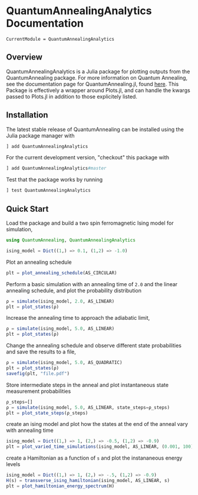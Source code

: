 # QuantumAnnealingAnalytics Documentation

```@meta
CurrentModule = QuantumAnnealingAnalytics
```

## Overview

QuantumAnnealingAnalytics is a Julia package for plotting outputs from the QuantumAnnealing package.
For more information on Quantum Annealing, see the documentation page for QuantumAnnealing.jl, found
[here](https://lanl-ansi.github.io/QuantumAnnealing.jl/stable/).  This Package is effectively a wrapper
around Plots.jl, and can handle the kwargs passed to Plots.jl in addition to those explicitely listed.

## Installation

The latest stable release of QuantumAnnealing can be installed using the Julia package manager with

```julia
] add QuantumAnnealingAnalytics
```

For the current development version, "checkout" this package with

```julia
] add QuantumAnnealingAnalytics#master
```

Test that the package works by running

```julia
] test QuantumAnnealingAnalytics
```

## Quick Start

Load the package and build a two spin ferromagnetic Ising model for simulation,
```julia
using QuantumAnnealing, QuantumAnnealingAnalytics

ising_model = Dict((1,) => 0.1, (1,2) => -1.0)
```

Plot an annealing schedule
```julia
plt = plot_annealing_schedule(AS_CIRCULAR)
```

Perform a basic simulation with an annealing time of `2.0` and the linear annealing schedule, and plot the probability distribution
```julia
ρ = simulate(ising_model, 2.0, AS_LINEAR)
plt = plot_states(ρ)
```

Increase the annealing time to approach the adiabatic limit,
```julia
ρ = simulate(ising_model, 5.0, AS_LINEAR)
plt = plot_states(ρ)
```

Change the annealing schedule and observe different state probabilities and save the results to a file,
```julia
ρ = simulate(ising_model, 5.0, AS_QUADRATIC)
plt = plot_states(ρ)
savefig(plt, "file.pdf")
```

Store intermediate steps in the anneal and plot instantaneous state measurement probabilities
```julia
ρ_steps=[]
ρ = simulate(ising_model, 5.0, AS_LINEAR, state_steps=ρ_steps)
plt = plot_state_steps(ρ_steps)
```

create an ising model and plot how the states at the end of the anneal vary with annealing time
```julia
ising_model = Dict((1,) => 1, (2,) => -0.5, (1,2) => -0.9)
plt = plot_varied_time_simulations(ising_model, AS_LINEAR, (0.001, 100))
```

create a Hamiltonian as a function of `s` and plot the instananeous energy levels
```julia
ising_model = Dict((1,) => 1, (2,) => -.5, (1,2) => -0.9)
H(s) = transverse_ising_hamiltonian(ising_model, AS_LINEAR, s)
plt = plot_hamiltonian_energy_spectrum(H)
```
